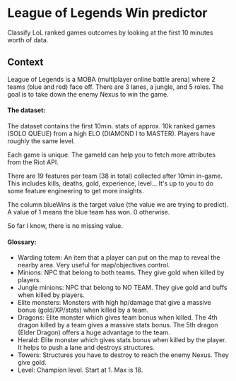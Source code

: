 
# League of Legends Win predictor 

Classify LoL ranked games outcomes by looking at the first 10 minutes worth of data.


## Context

League of Legends is a MOBA (multiplayer online battle arena) where 2 teams (blue and red) face off. There are 3 lanes, a jungle, and 5 roles. The goal is to take down the enemy Nexus to win the game.

#### The dataset:
The dataset contains the first 10min. stats of approx. 10k ranked games (SOLO QUEUE) from a high ELO (DIAMOND I to MASTER). Players have roughly the same level.

Each game is unique. The gameId can help you to fetch more attributes from the Riot API.

There are 19 features per team (38 in total) collected after 10min in-game. This includes kills, deaths, gold, experience, level… It's up to you to do some feature engineering to get more insights.

The column blueWins is the target value (the value we are trying to predict). A value of 1 means the blue team has won. 0 otherwise.

So far I know, there is no missing value.

#### Glossary:
- Warding totem: An item that a player can put on the map to reveal the nearby area. Very useful for map/objectives control.
- Minions: NPC that belong to both teams. They give gold when killed by players.
- Jungle minions: NPC that belong to NO TEAM. They give gold and buffs when killed by players.
- Elite monsters: Monsters with high hp/damage that give a massive bonus (gold/XP/stats) when killed by a team.
- Dragons: Elite monster which gives team bonus when killed. The 4th dragon killed by a team gives a massive stats bonus. The 5th dragon (Elder Dragon) offers a huge advantage to the team.
- Herald: Elite monster which gives stats bonus when killed by the player. It helps to push a lane and destroys structures.
- Towers: Structures you have to destroy to reach the enemy Nexus. They give gold.
- Level: Champion level. Start at 1. Max is 18.
